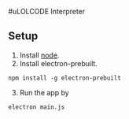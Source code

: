 #uLOLCODE Interpreter 

## Setup

1. Install [node](https://nodejs.org/).
2. Install electron-prebuilt.

```
npm install -g electron-prebuilt
```

3. Run the app by

```
electron main.js
```